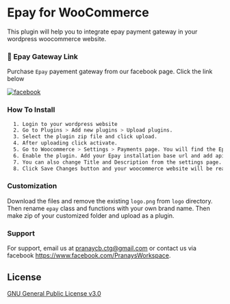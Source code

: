 # Epay for WooCommerce

This plugin will help you to integrate epay payment gateway in your wordpress woocommerce website.


### 🔗 Epay Gateway Link
Purchase ``Epay`` payement gateway from our facebook page. Click the link below

[![facebook](https://img.shields.io/badge/facebook-0A66C2?style=for-the-badge&logo=facebook&logoColor=white)](https://www.facebook.com/share/p/15Z9QAtzw6/)




### How To Install


```bash
  1. Login to your wordpress website
  2. Go to Plugins > Add new plugins > Upload plugins.
  3. Select the plugin zip file and click upload.
  4. After uploading click activate.
  5. Go to Woocommerce > Settings > Payments page. You will find the Epay plugin setup options there. Click Finish setup button. You will be redirected to the Epay plugin settings page.
  6. Enable the plugin. Add your Epay installation base url and add api token that you have to create in your Epay payment gateway.
  7. You can also change Title and Description from the settings page.
  8. Click Save Changes button and your woocommerce website will be ready to accept payment using Epay payment gateway.

```
    
### Customization

Download the files and remove the existing ``logo.png`` from ``logo`` directory. Then rename ``epay`` class and functions with your own brand name. Then make zip of your customized folder and upload as a plugin.
### Support

For support, email us at pranaycb.ctg@gmail.com or contact us via facebook https://www.facebook.com/PranaysWorkspace.

## License

[GNU General Public License v3.0](http://www.gnu.org/licenses/gpl-3.0.html)

